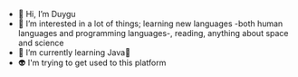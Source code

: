 - 👋 Hi, I’m Duygu
- 👀 I’m interested in a lot of things; learning new languages -both human languages and programming languages-, reading, anything about space and science
- 🌱 I’m currently learning Java🤕
- 👽 I'm trying to get used to this platform

<!---
Duyguaktas707/Duyguaktas707 is a ✨ special ✨ repository because its `README.md` (this file) appears on your GitHub profile.
You can click the Preview link to take a look at your changes.
--->
